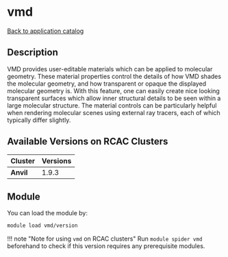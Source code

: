 # vmd

[Back to application catalog](../app_catalog.md)

## Description
VMD provides user-editable materials which can be applied to molecular geometry. These material properties control the details of how VMD shades the molecular geometry, and how transparent or opaque the displayed molecular geometry is. With this feature, one can easily create nice looking transparent surfaces which allow inner structural details to be seen within a large molecular structure. The material controls can be particularly helpful when rendering molecular scenes using external ray tracers, each of which typically differ slightly.

## Available Versions on RCAC Clusters
|Cluster|Versions|
|---|---|
|**Anvil**|1.9.3|

## Module
You can load the module by:

```bash
module load vmd/version
```

!!! note "Note for using `vmd` on RCAC clusters"
    Run `module spider vmd` beforehand to check if this version requires any prerequisite modules.
